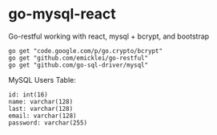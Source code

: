 go-mysql-react
==============

Go-restful working with react, mysql + bcrypt, and bootstrap

	go get "code.google.com/p/go.crypto/bcrypt"
	go get "github.com/emicklei/go-restful"
	go get "github.com/go-sql-driver/mysql"

MySQL Users Table:

	id: int(16)
	name: varchar(128)
	last: varchar(128)
	email: varchar(128)
	password: varchar(255)
